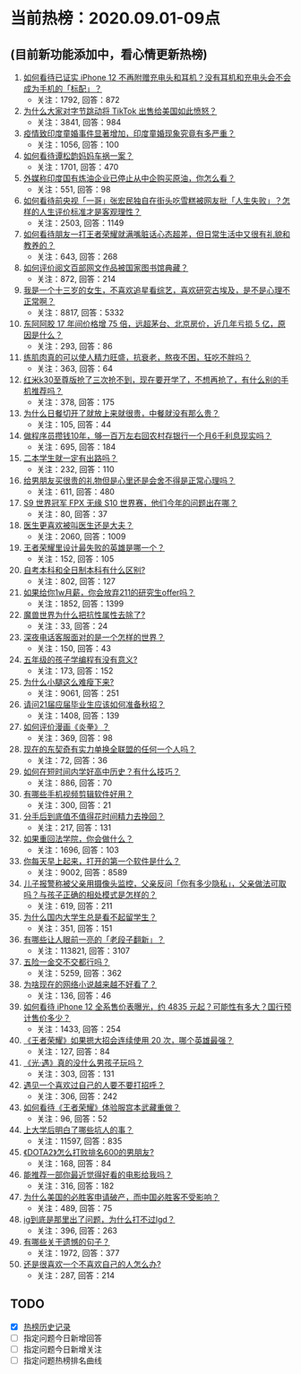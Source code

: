 # 当前热榜：2020.09.01-09点
## (目前新功能添加中，看心情更新热榜)
1. [如何看待已证实 iPhone 12 不再附赠充电头和耳机？没有耳机和充电头会不会成为手机的「标配」？](https://www.zhihu.com/question/418588166)
    * 关注：1792, 回答：872
2. [为什么大家对字节跳动将 TikTok 出售给美国如此愤怒？](https://www.zhihu.com/question/411921730)
    * 关注：3841, 回答：984
3. [疫情致印度童婚事件显著增加，印度童婚现象究竟有多严重？](https://www.zhihu.com/question/418636809)
    * 关注：1056, 回答：100
4. [如何看待谭松韵妈妈车祸一案？](https://www.zhihu.com/question/418585371)
    * 关注：1701, 回答：470
5. [外媒称印度国有炼油企业已停止从中企购买原油，你怎么看？](https://www.zhihu.com/question/418246648)
    * 关注：551, 回答：98
6. [如何看待前央视「一哥」张宏民独自在街头吃雪糕被网友批「人生失败」？怎样的人生评价标准才是客观理性？](https://www.zhihu.com/question/418589877)
    * 关注：2503, 回答：1149
7. [如何看待朋友一打王者荣耀就满嘴脏话心态超差，但日常生活中又很有礼貌和教养的？](https://www.zhihu.com/question/418254515)
    * 关注：643, 回答：268
8. [如何评价阅文百部网文作品被国家图书馆典藏？](https://www.zhihu.com/question/418656736)
    * 关注：872, 回答：214
9. [我是一个十三岁的女生，不喜欢追星看综艺，喜欢研究古埃及，是不是心理不正常啊？](https://www.zhihu.com/question/411257710)
    * 关注：8817, 回答：5332
10. [东阿阿胶 17 年间价格增 75 倍，远超茅台、北京房价，近几年亏损 5 亿，原因是什么？](https://www.zhihu.com/question/418384289)
    * 关注：293, 回答：86
11. [练肌肉真的可以使人精力旺盛，抗衰老，熬夜不困，狂吃不胖吗？](https://www.zhihu.com/question/415623279)
    * 关注：363, 回答：64
12. [红米k30至尊版抢了三次抢不到，现在要开学了，不想再抢了，有什么别的手机推荐吗？](https://www.zhihu.com/question/417441818)
    * 关注：378, 回答：175
13. [为什么日餐切开了就放上来就很贵，中餐就没有那么贵？](https://www.zhihu.com/question/416212341)
    * 关注：105, 回答：44
14. [做程序员攒钱10年，够一百万左右回农村存银行一个月6千利息现实吗？](https://www.zhihu.com/question/418557121)
    * 关注：695, 回答：184
15. [二本学生就一定有出路吗？](https://www.zhihu.com/question/412114049)
    * 关注：232, 回答：110
16. [给男朋友买很贵的礼物但是心里还是会舍不得是正常心理吗？](https://www.zhihu.com/question/310919958)
    * 关注：611, 回答：480
17. [S9 世界冠军 FPX 无缘 S10 世界赛，他们今年的问题出在哪？](https://www.zhihu.com/question/418312631)
    * 关注：80, 回答：37
18. [医生更喜欢被叫医生还是大夫？](https://www.zhihu.com/question/392695588)
    * 关注：2060, 回答：1009
19. [王者荣耀里设计最失败的英雄是哪一个？](https://www.zhihu.com/question/408286708)
    * 关注：152, 回答：105
20. [自考本科和全日制本科有什么区别?](https://www.zhihu.com/question/33733009)
    * 关注：802, 回答：127
21. [如果给你1w月薪，你会放弃211的研究生offer吗？](https://www.zhihu.com/question/405387339)
    * 关注：1852, 回答：1399
22. [魔兽世界为什么把抗性属性去除了?](https://www.zhihu.com/question/417430768)
    * 关注：33, 回答：24
23. [深夜电话客服面对的是一个怎样的世界？](https://www.zhihu.com/question/418710346)
    * 关注：150, 回答：43
24. [五年级的孩子学编程有没有意义?](https://www.zhihu.com/question/417567143)
    * 关注：173, 回答：152
25. [为什么小腿这么难瘦下来?](https://www.zhihu.com/question/369793767)
    * 关注：9061, 回答：251
26. [请问21届应届毕业生应该如何准备秋招？](https://www.zhihu.com/question/407810426)
    * 关注：1408, 回答：139
27. [如何评价漫画《炎拳》？](https://www.zhihu.com/question/55997560)
    * 关注：369, 回答：98
28. [现在的东契奇有实力单换全联盟的任何一个人吗？](https://www.zhihu.com/question/418372855)
    * 关注：72, 回答：36
29. [如何在短时间内学好高中历史？有什么技巧？](https://www.zhihu.com/question/361553241)
    * 关注：886, 回答：70
30. [有哪些手机视频剪辑软件好用？](https://www.zhihu.com/question/269319866)
    * 关注：300, 回答：21
31. [分手后到底值不值得花时间精力去挽回？](https://www.zhihu.com/question/376668689)
    * 关注：217, 回答：131
32. [如果重回法学院，你会做什么？](https://www.zhihu.com/question/360745844)
    * 关注：1696, 回答：103
33. [你每天早上起来，打开的第一个软件是什么？](https://www.zhihu.com/question/401952350)
    * 关注：9002, 回答：8589
34. [儿子报警称被父亲用摄像头监控，父亲反问「你有多少隐私」，父亲做法可取吗？与孩子正确的相处模式是怎样的？](https://www.zhihu.com/question/418616946)
    * 关注：619, 回答：211
35. [为什么国内大学生总是看不起留学生？](https://www.zhihu.com/question/316948278)
    * 关注：351, 回答：151
36. [有哪些让人眼前一亮的「老段子翻新」？](https://www.zhihu.com/question/49658352)
    * 关注：113821, 回答：3107
37. [五险一金交不交都行吗？](https://www.zhihu.com/question/61657457)
    * 关注：5259, 回答：362
38. [为啥现在的网络小说越来越不好看了？](https://www.zhihu.com/question/418464470)
    * 关注：136, 回答：46
39. [如何看待 iPhone 12 全系售价表曝光，约 4835 元起？可能性有多大？国行预计售价多少？](https://www.zhihu.com/question/417071025)
    * 关注：1433, 回答：254
40. [《王者荣耀》如果摁大招会连续使用 20 次，哪个英雄最强？](https://www.zhihu.com/question/418255521)
    * 关注：127, 回答：84
41. [《光·遇》真的没什么男孩子玩吗？](https://www.zhihu.com/question/418339456)
    * 关注：303, 回答：131
42. [遇见一个喜欢过自己的人要不要打招呼？](https://www.zhihu.com/question/416787053)
    * 关注：306, 回答：242
43. [如何看待《王者荣耀》体验服宫本武藏重做？](https://www.zhihu.com/question/418343089)
    * 关注：96, 回答：52
44. [上大学后明白了哪些坑人的事？](https://www.zhihu.com/question/336334194)
    * 关注：11597, 回答：835
45. [《DOTA2》怎么打败排名600的男朋友?](https://www.zhihu.com/question/413218124)
    * 关注：168, 回答：84
46. [能推荐一部你最近觉得好看的电影给我吗？](https://www.zhihu.com/question/417876741)
    * 关注：316, 回答：182
47. [为什么美国的必胜客申请破产，而中国必胜客不受影响？](https://www.zhihu.com/question/418350966)
    * 关注：489, 回答：75
48. [ig到底是那里出了问题，为什么打不过lgd？](https://www.zhihu.com/question/418498974)
    * 关注：396, 回答：263
49. [有哪些关于遗憾的句子？](https://www.zhihu.com/question/400705006)
    * 关注：1972, 回答：377
50. [还是很喜欢一个不喜欢自己的人怎么办?](https://www.zhihu.com/question/417902591)
    * 关注：287, 回答：214
## TODO
* [x] [热榜历史记录](hot_history/AllHot.md)
* [ ] 指定问题今日新增回答
* [ ] 指定问题今日新增关注
* [ ] 指定问题热榜排名曲线
